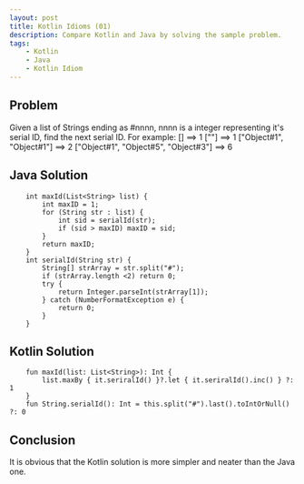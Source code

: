 ```yaml
---
layout: post
title: Kotlin Idioms (01)
description: Compare Kotlin and Java by solving the sample problem.
tags: 
    - Kotlin
    - Java
    - Kotlin Idiom
---
```


## Problem

Given a list of Strings ending as #nnnn, nnnn is a integer representing it's serial ID, find the next serial ID.
For example: 
    [] ==> 1
    [""] ==> 1
    ["Object#1", "Object#1"] ==> 2
    ["Object#1", "Object#5", "Object#3"] ==> 6

## Java Solution
```
    int maxId(List<String> list) {
        int maxID = 1;
        for (String str : list) {
            int sid = serialId(str);
            if (sid > maxID) maxID = sid;
        }
        return maxID;
    }
    int serialId(String str) {
        String[] strArray = str.split("#");
        if (strArray.length <2) return 0;
        try {
            return Integer.parseInt(strArray[1]);
        } catch (NumberFormatException e) {
            return 0;
        }
    }
```

## Kotlin Solution

```
    fun maxId(list: List<String>): Int {
        list.maxBy { it.seriralId() }?.let { it.seriralId().inc() } ?: 1
    }
    fun String.serialId(): Int = this.split("#").last().toIntOrNull() ?: 0
```

## Conclusion
It is obvious that the Kotlin solution is more simpler and neater than the Java one.
